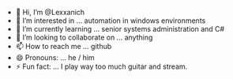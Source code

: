 - 👋 Hi, I’m @Lexxanich
- 👀 I’m interested in ... automation in windows environments
- 🌱 I’m currently learning ... senior systems administration and C#
- 💞️ I’m looking to collaborate on ... anything
- 📫 How to reach me ... github
- 😄 Pronouns: ... he / him
- ⚡ Fun fact: ... I play way too much guitar and stream. 

<!---
Lexxanich/Lexxanich is a ✨ special ✨ repository because its `README.md` (this file) appears on your GitHub profile.
You can click the Preview link to take a look at your changes.
--->
